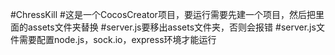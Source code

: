 ﻿#ChressKill
#这是一个CocosCreator项目，要运行需要先建一个项目，然后把里面的assets文件夹替换
#server.js要移出assets文件夹，否则会报错
#server.js文件需要配置node.js，sock.io，express环境才能运行
